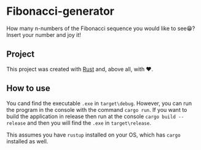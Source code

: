 # Fibonacci-generator
How many n-numbers of the Fibonacci sequence you would like to see😁? Insert your number and joy it!

## Project
This project was created with [Rust](https://github.com/rust-lang) and, above all, with ❤️.

## How to use
You cand find the executable `.exe`  in `target\debug`. However, you can run the program in the console with the command `cargo run`. If you want to build the application in release then run at the console `cargo build --release` and then you will find the `.exe` in `target\release`.

This assumes you have `rustup` installed on your OS, which has `cargo` installed as well.

